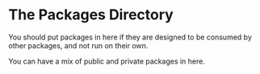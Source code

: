 # The Packages Directory

You should put packages in here if they are designed to be consumed by other packages, and not run on their own.

You can have a mix of public and private packages in here.
